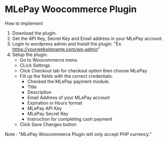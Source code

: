 MLePay Woocommerce Plugin
=========================

How to implement  
  
  1. Download the plugin.
  2. Get the API Key, Secret Key and Email address in your MLePay account.
  3. Login to wordpress admin and Install the plugin.
      "Ex. https://yourwebsitename.com/wp-admin"
  4. Setup the plugin.
      * Go to Woocommerce menu
      * CLick Settings
      * Click Checkout tab for checkout option then choose MLePay
      * Fill up the fields with the correct credentials. 
          - Checked the MLePay payment module.
          - Title
          - Description
          - Email Address of your MLePay account
          - Expiration in Hours format
          - MLePay API Key
          - MLePay Secret Key
          - Instruction for completing cash payment
      * Click Save Changes button
  
Note : "MLePay Woocommerce Plugin will only accept PHP currency."
